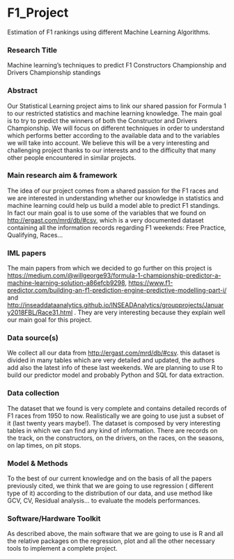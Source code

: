 # F1_Project
Estimation of F1 rankings using different Machine Learning Algorithms.

### Research Title
Machine learning’s techniques to predict F1 Constructors Championship and Drivers Championship standings

### Abstract
Our Statistical Learning project aims to link our shared passion for Formula 1 to our restricted statistics and machine learning knowledge. The main goal is to try to predict the winners of both the Constructor and Drivers Championship. We will focus on different techniques in order to understand which performs better according to the available data and to the variables we will take into account. We believe this will be a very interesting and challenging project thanks to our interests and to the difficulty that many other people encountered in similar projects.

### Main research aim & framework
The idea of our project comes from a shared passion for the F1 races and we are interested in understanding whether our knowledge in statistics and machine learning could help us build a model able to predict F1 standings. In fact our main goal is to use some of the variables that we found on http://ergast.com/mrd/db/#csv, which is a very documented dataset containing all the information records regarding F1 weekends: Free Practice, Qualifying, Races…

### IML papers
The main papers from which we decided to go further on this project is https://medium.com/@willgeorge93/formula-1-championship-predictor-a-machine-learning-solution-a86efcb9298, https://www.f1-predictor.com/building-an-f1-prediction-engine-predictive-modelling-part-i/ and http://inseaddataanalytics.github.io/INSEADAnalytics/groupprojects/January2018FBL/Race31.html . They are very interesting because they explain well our main goal for this project.

### Data source(s)
We collect all our data from http://ergast.com/mrd/db/#csv. this dataset is divided in many tables which are very detailed and updated, the authors add also the latest info of these last weekends. We are planning to use R to build our predictor model and probably Python and SQL for data extraction.

### Data collection
The dataset that we found is very complete and contains detailed records of F1 races from 1950 to now. Realistically we are going to use just a subset of it (last twenty years maybe!). The dataset is composed by very interesting tables in which we can find any kind of information. There are records on the track, on the constructors, on the drivers, on the races, on the seasons, on lap times, on pit stops.

### Model & Methods
To the best of our current knowledge and on the basis of all the papers previously cited, we think that we are going to use regression ( different type of it) according to the distribution of our data, and use method like GCV, CV, Residual analysis… to evaluate the models performances.

### Software/Hardware Toolkit
As described above, the main software that we are going to use is R and all the relative packages on the regression, plot and all the other necessary tools to implement a complete project.
